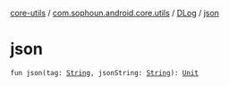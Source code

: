 [core-utils](../../index.md) / [com.sophoun.android.core.utils](../index.md) / [DLog](index.md) / [json](./json.md)

# json

`fun json(tag: `[`String`](https://kotlinlang.org/api/latest/jvm/stdlib/kotlin/-string/index.html)`, jsonString: `[`String`](https://kotlinlang.org/api/latest/jvm/stdlib/kotlin/-string/index.html)`): `[`Unit`](https://kotlinlang.org/api/latest/jvm/stdlib/kotlin/-unit/index.html)
